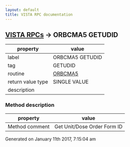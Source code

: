 ```yaml
---
layout: default
title: VISTA RPC documentation
---
```




## [VISTA RPCs](TableOfContent.md) &#8594; ORBCMA5 GETUDID 

 property | value 
--- | --- 
 label | ORBCMA5 GETUDID
 tag | GETUDID
 routine | [ORBCMA5](http://code.osehra.org/dox/Routine_ORBCMA5_source.html)
 return value type | SINGLE VALUE
 description | 


### Method description

 property | value 
--- | --- 
 Method comment | Get Unit/Dose Order Form ID




 Generated on January 11th 2017, 7:15:04 am